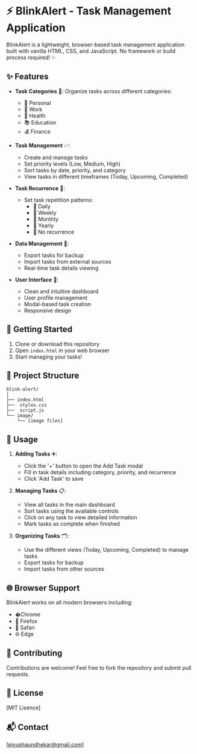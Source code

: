 # ⚡ BlinkAlert - Task Management Application

BlinkAlert is a lightweight, browser-based task management application built with vanilla HTML, CSS, and JavaScript. No framework or build process required! ✨

## ✨ Features

- **Task Categories** 📑: Organize tasks across different categories:
  - 👤 Personal
  - 💼 Work
  - 🏥 Health
  - 📚 Education
  - 💰 Finance

- **Task Management** ✅:
  - Create and manage tasks
  - Set priority levels (Low, Medium, High)
  - Sort tasks by date, priority, and category
  - View tasks in different timeframes (Today, Upcoming, Completed)

- **Task Recurrence** 🔄:
  - Set task repetition patterns:
    - 📅 Daily
    - 📅 Weekly
    - 📅 Monthly
    - 📅 Yearly
    - 🚫 No recurrence

- **Data Management** 💾:
  - Export tasks for backup
  - Import tasks from external sources
  - Real-time task details viewing

- **User Interface** 🎨:
  - Clean and intuitive dashboard
  - User profile management
  - Modal-based task creation
  - Responsive design

## 🚀 Getting Started

1. Clone or download this repository
2. Open `index.html` in your web browser
3. Start managing your tasks!

## 📁 Project Structure

```
blink-alert/
│
├── index.html
├──  styles.css
├──  script.js
└── image/
    └── [image files]
```

## 📖 Usage

1. **Adding Tasks** ➕:
   - Click the '+' button to open the Add Task modal
   - Fill in task details including category, priority, and recurrence
   - Click 'Add Task' to save

2. **Managing Tasks** 📋:
   - View all tasks in the main dashboard
   - Sort tasks using the available controls
   - Click on any task to view detailed information
   - Mark tasks as complete when finished

3. **Organizing Tasks** 🗂️:
   - Use the different views (Today, Upcoming, Completed) to manage tasks
   - Export tasks for backup
   - Import tasks from other sources

## 🌐 Browser Support

BlinkAlert works on all modern browsers including:
- �Chrome
- 🦊 Firefox
- 🧭 Safari
- 🌐 Edge

## 🤝 Contributing

Contributions are welcome! Feel free to fork the repository and submit pull requests.

## 📄 License

[MIT Lisence]

## 📬 Contact

[piyushaundhekar@gmail.com]
